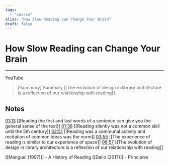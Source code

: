```yaml
---
tags:
  - "source"
alias: "How Slow Reading can Change Your Brain"
draft: false
---
```

# How Slow Reading can Change Your Brain

---
[YouTube](https://www.youtube.com/watch?v=jk1YZHt3dpM)

> [!summary] Summary
> [[The evolution of design in library architecture is a reflection of our relationship with reading]]

## Notes
[01:13](https://youtu.be/jk1YZHt3dpM?t=1m13s) [[Reading the first and last words of a sentence can give you the general sense of the text]]
[01:38](https://youtu.be/jk1YZHt3dpM?t=1m38s) [[Reading silently was not a common skill until the 5th century]]
[02:51](https://youtu.be/jk1YZHt3dpM?t=2m51s) [[Reading was a communal activity and recitation of common ideas was the norm]]
[03:55](https://youtu.be/jk1YZHt3dpM?t=3m55s) [[The experience of reading is similar to our experience of space]]
[06:57](https://youtu.be/jk1YZHt3dpM?t=6m57s) [[The evolution of design in library architecture is a reflection of our relationship with reading]]

[[Manguel (1997)]] - A History of Reading
[[Dalio (2017)]] - Principles
